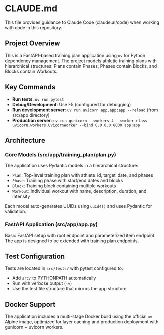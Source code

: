 # CLAUDE.md

This file provides guidance to Claude Code (claude.ai/code) when working with code in this repository.

## Project Overview

This is a FastAPI-based training plan application using `uv` for Python dependency management. The project models athletic training plans with hierarchical structures: Plans contain Phases, Phases contain Blocks, and Blocks contain Workouts.

## Key Commands

- **Run tests**: `uv run pytest`
- **Debug/Development**: Use F5 (configured for debugging)
- **Run development server**: `uv run uvicorn app.app:app --reload` (from src/app directory)
- **Production server**: `uv run gunicorn --workers 4 --worker-class uvicorn.workers.UvicornWorker --bind 0.0.0.0:8000 app:app`

## Architecture

### Core Models (src/app/training_plan/plan.py)
The application uses Pydantic models in a hierarchical structure:
- `Plan`: Top-level training plan with athlete_id, target_date, and phases
- `Phase`: Training phase with start/end dates and blocks  
- `Block`: Training block containing multiple workouts
- `Workout`: Individual workout with name, description, duration, and intensity

Each model auto-generates UUIDs using `uuid4()` and uses Pydantic for validation.

### FastAPI Application (src/app/app.py)
Basic FastAPI setup with root endpoint and parameterized item endpoint. The app is designed to be extended with training plan endpoints.

## Test Configuration

Tests are located in `src/tests/` with pytest configured to:
- Add `src/` to PYTHONPATH automatically
- Run with verbose output (`-v`)
- Use the test file structure that mirrors the app structure

## Docker Support

The application includes a multi-stage Docker build using the official `uv` Alpine image, optimized for layer caching and production deployment with gunicorn + uvicorn workers.